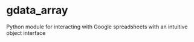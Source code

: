 gdata_array
===========

Python module for interacting with Google spreadsheets with an intuitive object interface
